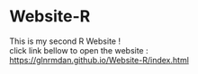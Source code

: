 # Website-R
This is my second R Website ! <br>
click link bellow to open the website :  <br>
https://glnrmdan.github.io/Website-R/index.html
